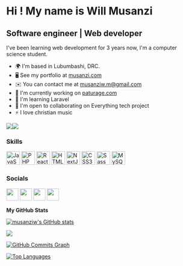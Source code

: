 Hi ! My name is Will Musanzi
=============================

Software engineer | Web developer
---------------------------------

I've been learning web development for 3 years now, I'm a computer science student.

* 🌍  I'm based in Lubumbashi, DRC.
* 🖥️  See my portfolio at [musanzi.com](http://musanzi.vom)
* ✉️  You can contact me at [musanziw.m@gmail.com](mailto:musanziw.m@gmail.com)
* 🚀  I'm currently working on [paturage.com](http://paturage.com)
* 🧠  I'm learning Laravel
* 🤝  I'm open to collaborating on Everything tech project
* ⚡  I love christian music

<a href="https://www.github.com/musanziw" target="_blank" rel="noreferrer"><img
src="https://img.shields.io/github/followers/musanziw?logo=github&style=for-the-badge&color=0891b2&labelColor=1c1917" /></a><a href="https://www.twitter.com/musanzi_will?t=ozGkvAA64wWJiebITqdQIg&s=09" target="_blank" rel="noreferrer"><img
src="https://img.shields.io/twitter/follow/musanzi_will?t=ozGkvAA64wWJiebITqdQIg&s=09?logo=twitter&style=for-the-badge&color=0891b2&labelColor=1c1917"
/></a>
### Skills

<p align="left">
<a href="https://developer.mozilla.org/en-US/docs/Web/JavaScript" target="_blank" rel="noreferrer"><img src="https://raw.githubusercontent.com/danielcranney/readme-generator/main/public/icons/skills/javascript-colored.svg" width="36" height="36" alt="JavaScript" /></a>
<a href="https://www.php.net/" target="_blank" rel="noreferrer"><img src="https://raw.githubusercontent.com/danielcranney/readme-generator/main/public/icons/skills/php-colored.svg" width="36" height="36" alt="PHP" /></a>
<a href="https://reactjs.org/" target="_blank" rel="noreferrer"><img src="https://raw.githubusercontent.com/danielcranney/readme-generator/main/public/icons/skills/react-colored.svg" width="36" height="36" alt="React" /></a>
<a href="https://developer.mozilla.org/en-US/docs/Glossary/HTML5" target="_blank" rel="noreferrer"><img src="https://raw.githubusercontent.com/danielcranney/readme-generator/main/public/icons/skills/html5-colored.svg" width="36" height="36" alt="HTML5" /></a>
<a href="https://nextjs.org/docs" target="_blank" rel="noreferrer"><img src="https://raw.githubusercontent.com/danielcranney/readme-generator/main/public/icons/skills/nextjs-colored.svg" width="36" height="36" alt="NextJs" /></a>
<a href="https://www.w3.org/TR/CSS/#css" target="_blank" rel="noreferrer"><img src="https://raw.githubusercontent.com/danielcranney/readme-generator/main/public/icons/skills/css3-colored.svg" width="36" height="36" alt="CSS3" /></a>
<a href="https://sass-lang.com/" target="_blank" rel="noreferrer"><img src="https://raw.githubusercontent.com/danielcranney/readme-generator/main/public/icons/skills/sass-colored.svg" width="36" height="36" alt="Sass" /></a>
<a href="https://www.mysql.com/" target="_blank" rel="noreferrer"><img src="https://raw.githubusercontent.com/danielcranney/readme-generator/main/public/icons/skills/mysql-colored.svg" width="36" height="36" alt="MySQL" /></a>
</p>

### Socials

<p align="left"> <a href="https://discord.com/users/musanzi#8119" target="_blank" rel="noreferrer"><img src="https://raw.githubusercontent.com/danielcranney/readme-generator/main/public/icons/socials/discord.svg" width="32" height="32" /></a> <a href="https://www.github.com/musanziw" target="_blank" rel="noreferrer"><img src="https://raw.githubusercontent.com/danielcranney/readme-generator/main/public/icons/socials/github.svg" width="32" height="32" /></a> <a href="https://www.linkedin.com/in/wilfried-musanzi-197381205" target="_blank" rel="noreferrer"><img src="https://raw.githubusercontent.com/danielcranney/readme-generator/main/public/icons/socials/linkedin.svg" width="32" height="32" /></a> <a href="https://www.twitter.com/musanzi_will?t=ozGkvAA64wWJiebITqdQIg&s=09" target="_blank" rel="noreferrer"><img src="https://raw.githubusercontent.com/danielcranney/readme-generator/main/public/icons/socials/twitter.svg" width="32" height="32" /></a></p

<b>My GitHub Stats</b>

<a href="http://www.github.com/musanziw"><img src="https://github-readme-stats.vercel.app/api?username=musanziw&show_icons=true&hide=&count_private=true&title_color=0891b2&text_color=ffffff&icon_color=0891b2&bg_color=1c1917&hide_border=true&show_icons=true" alt="musanziw's GitHub stats" /></a>

<a href="http://www.github.com/musanziw"><img src="https://github-readme-streak-stats.herokuapp.com/?user=musanziw&stroke=ffffff&background=1c1917&ring=0891b2&fire=0891b2&currStreakNum=ffffff&currStreakLabel=0891b2&sideNums=ffffff&sideLabels=ffffff&dates=ffffff&hide_border=true" /></a>

<a href="http://www.github.com/musanziw"><img src="https://github-readme-activity-graph.cyclic.app/graph?username=musanziw&bg_color=1c1917&color=ffffff&line=0891b2&point=ffffff&area_color=1c1917&area=true&hide_border=true&custom_title=GitHub%20Commits%20Graph" alt="GitHub Commits Graph" /></a>

<a href="https://github.com/musanziw" align="left"><img src="https://github-readme-stats.vercel.app/api/top-langs/?username=musanziw&langs_count=10&title_color=0891b2&text_color=ffffff&icon_color=0891b2&bg_color=1c1917&hide_border=true&locale=en&custom_title=Top%20%Languages" alt="Top Languages" /></a>
